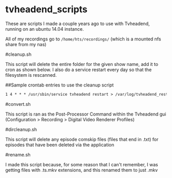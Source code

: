 # tvheadend_scripts
These are scripts I made a couple years ago to use with Tvheadend, running on an ubuntu 14.04 instance.

All of my recordings go to `/home/hts/recordings/` (which is a mounted nfs share from my nas)


#cleanup.sh

This script will delete the entire folder for the given show name, add it to cron as shown below. I also do a service restart every day so that the filesystem is rescanned.

##Sample crontab entries to use the cleanup script

```1 6 * * * /home/hts/cleanup.sh Action-News 2>&1 /home/hts/logs/cleanup.log
1 4 * * * /usr/sbin/service tvheadend restart > /var/log/tvheadend_restart.log 2>&1
```

#convert.sh

This script is ran as the Post-Processor Command within the Tvheadend gui (Configuration > Recording > Digital Video Renderer Profiles)

#dircleanup.sh

This script will delete any episode comskip files (files that end in .txt) for episodes that have been deleted via the application

#rename.sh

I made this script because, for some reason that I can't remember, I was getting files with .ts.mkv extensions, and this renamed them to just .mkv

